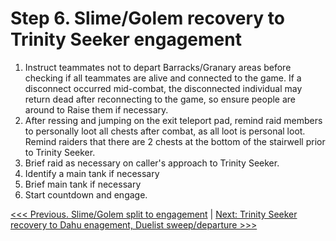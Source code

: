 # Step 6. Slime/Golem recovery to Trinity Seeker engagement

1. Instruct teammates not to depart Barracks/Granary areas before checking if all teammates are alive and connected to the game.  If a disconnect occurred mid-combat, the disconnected individual may return dead after reconnecting to the game, so ensure people are around to Raise them if necessary.
2. After ressing and jumping on the exit teleport pad, remind raid members to personally loot all chests after combat, as all loot is personal loot.  Remind raiders that there are 2 chests at the bottom of the stairwell prior to Trinity Seeker.
3. Brief raid as necessary on caller's approach to Trinity Seeker.
4. Identify a main tank if necessary
5. Brief main tank if necessary
6. Start countdown and engage.

[<<< Previous. Slime/Golem split to engagement](05-sg-split-to-sg.md) | [Next: Trinity Seeker recovery to Dahu enagement, Duelist sweep/departure >>>](07-ts-to-dahu.md)
